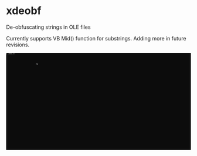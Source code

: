 # xdeobf
De-obfuscating strings in OLE files

Currently supports VB Mid() function for substrings.
Adding more in future revisions.

![xdeobf demo](demo/xdeobf_demo.gif)
